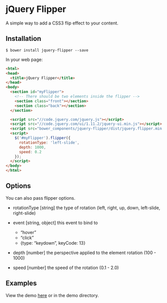 # jQuery Flipper

A simple way to add a CSS3 flip effect to your content.

## Installation

```
$ bower install jquery-flipper --save
```

In your web page:

<!-- **FOUC NOTE** You can add a `data-flipper` attribute to your element to stop a FOUC from appearing due to style adjustments in the plugin. -->

```html
<html>
<head>
  <title>jQuery Flipper</title>
</head>
<body>
  <section id="myFlipper">
    <!-- There should be two elements inside the flipper -->
    <section class="front"></section>
    <section class="back"></section>
  </section>

  <script src="//code.jquery.com/jquery.js"></script>
  <script src="//code.jquery.com/ui/1.11.2/jquery-ui.min.js"></script>
  <script src="bower_components/jquery-flipper/dist/jquery.flipper.min.js"></script>
  <script>
    $('#myFlipper').flipper({
      rotationType: 'left-slide',
      depth: 1000,
      speed: 0.2
    });
  </script>
</body>
</html>
```

## Options
You can also pass flipper options.

- rotationType [string] the type of rotation (left, right, up, down, left-slide, right-slide)

- event [string, object] this event to bind to
	- “hover”
	- “click”
	- {type: “keydown”, keyCode: 13}

- depth [number] the perspective applied to the element rotation (100 - 1000)

- speed [number] the speed of the rotation (0.1 - 2.0)

## Examples

View the demo [here](http://cameronjroe.github.io/jquery-flipper) or in the demo directory.

